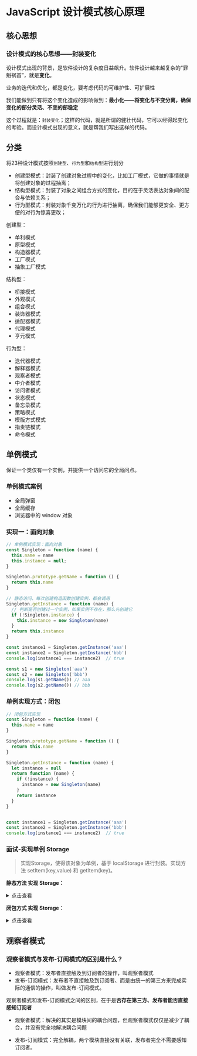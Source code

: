# JavaScript 设计模式核⼼原理

## 核心思想

### 设计模式的核心思想——封装变化

设计模式出现的背景，是软件设计的复杂度日益飙升。软件设计越来越复杂的“罪魁祸首”，就是**变化**。

业务的迭代和优化，都是变化，要考虑代码的可维护性、可扩展性

我们能做到只有将这个变化造成的影响做到：**最小化——将变化与不变分离，确保变化的部分灵活、不变的部稳定**

这个过程就是：`封装变化`；这样的代码，就是所谓的健壮代码，它可以经得起变化的考验。而设计模式出现的意义，就是帮我们写出这样的代码。

## 分类

将23种设计模式按照`创建型`、`行为型`和`结构型`进行划分

- 创建型模式：封装了创建对象过程中的变化，比如工厂模式，它做的事情就是将创建对象的过程抽离；
- 结构型模式：封装了对象之间组合方式的变化，目的在于灵活表达对象间的配合与依赖关系；
- 行为型模式：封装对象千变万化的行为进行抽离，确保我们能够更安全、更方便的对行为惊喜更改；

创建型：

- 单利模式
- 原型模式
- 构造器模式
- 工厂模式
- 抽象工厂模式

结构型：

- 桥接模式
- 外观模式
- 组合模式
- 装饰器模式
- 适配器模式
- 代理模式
- 亨元模式

行为型：

- 迭代器模式
- 解释器模式
- 观察者模式
- 中介者模式
- 访问者模式
- 状态模式
- 备忘录模式
- 策略模式
- 模版方式模式
- 指责链模式
- 命令模式

## 单例模式

保证一个类仅有一个实例，并提供一个访问它的全局问点。

### 单例模式案例

- 全局弹窗
- 全局缓存
- 浏览器中的 window 对象

### 实现一：面向对象

```js
// 单例模式实现：面向对象
const Singleton = function (name) {
  this.name = name
  this.instance = null;
}

Singleton.prototype.getName = function () {
  return this.name
}

// 静态访问，每次创建构造函数创建实例，都会调用
Singleton.getInstance = function (name) {
  // 判断是否创建过一个实例，如果实例不存在，那么先创建它
  if (!Singleton.instance) {
    this.instance = new Singleton(name)
  }
  return this.instance
}

const instance1 = Singleton.getInstance('aaa')
const instance2 = Singleton.getInstance('bbb')
console.log(instance1 === instance2)  // true

const s1 = new Singleton('aaa')
const s2 = new Singleton('bbb')
console.log(s1.getName()) // aaa
console.log(s2.getName()) // bbb
```

### 单例实现方式：闭包

```js
// 闭包方式实现
const Singleton = function (name) {
  this.name = name
}

Singleton.prototype.getName = function () {
  return this.name
}

Singleton.getInstance = function (name) {
  let instance = null
  return function (name) {
    if (!instance) {
      instance = new Singleton(name)
    }
    return instance
  }
}


const instance1 = Singleton.getInstance('aaa')
const instance2 = Singleton.getInstance('bbb')
console.log(instance1 === instance2)  // true
```

### 面试-实现单例 Storage

> 实现Storage，使得该对象为单例，基于 localStorage 进行封装。实现方法 setItem(key,value) 和 getItem(key)。


**静态方法 实现 Storage：**

<details><summary>点击查看</summary>

```js
const Storage = function () {
  this.instance = null
}

Storage.prototype.getItem = function (key) {
  return localStorage.getItem(key)
}

Storage.prototype.setItem = function (key, value) {
  return localStorage.setItem(key, value)
}
Storage.instance = function () {
  if (!Singleton.instance) {
    Storage.instance = new Storage()
  }

  return Storage.instance
}
```

</details>




**闭包方式 实现 Storage：**

<details><summary>点击查看</summary>

```js

/**
 * Modal 闭包方式实现全局弹窗
 * @returns {function(): null|string|*}
 * @constructor
 */
const Modal = function () {
  this.model = null
  return function () {
    if (!this.model) {
      modal = document.createElement('div')
      modal.innerHTML = '我是一个全局唯一的 Modal'
      modal.id = 'modal'
      modal.style.display = 'none'
      document.body.appendChild(modal)
    }

    return this.model
  }
}

Modal.prototype.open = function () {
  this.modal.style.display = 'block'
}
Modal.prototype.close = function () {
  this.modal.style.display = 'node'
}

// 点击打开按钮展示模态框
document.getElementById('open').addEventListener('click', function () {
  // 未点击则不创建 modal 实例，避免不必要的内存占用;
  // 此处不用 new Modal 的形式调用也可以，Mode.open() 也可以
  const modal = new Modal()
  modal.open()
})


// 点击关闭按钮隐藏模态框
document.getElementById('close').addEventListener('click', function () {
  const modal = new Modal()
  modal && modal.close()
})


```

</details>



## 观察者模式


### 观察者模式与发布-订阅模式的区别是什么？

- 观察者模式：发布者直接触及到订阅者的操作，叫观察者模式 
- 发布-订阅模式：发布者不直接触及到订阅者、而是由统一的第三方来完成实际的通信的操作，叫做发布-订阅模式。

观察者模式和发布-订阅模式之间的区别，在于是**否存在第三方、发布者能否直接感知订阅者**


- 观察者模式：解决的其实是模块间的耦合问题，但观察者模式仅仅是减少了耦合，并没有完全地解决耦合问题

- 发布-订阅模式：完全解耦，两个模块直接没有关联，发布者完全不需要感知订阅者。




